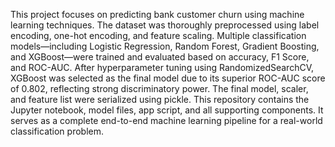 This project focuses on predicting bank customer churn using machine learning techniques. The dataset was thoroughly preprocessed using label encoding, one-hot encoding, and feature scaling. Multiple classification models—including Logistic Regression, Random Forest, Gradient Boosting, and XGBoost—were trained and evaluated based on accuracy, F1 Score, and ROC-AUC. After hyperparameter tuning using RandomizedSearchCV, XGBoost was selected as the final model due to its superior ROC-AUC score of 0.802, reflecting strong discriminatory power. The final model, scaler, and feature list were serialized using pickle. This repository contains the Jupyter notebook, model files, app script, and all supporting components. It serves as a complete end-to-end machine learning pipeline for a real-world classification problem.

